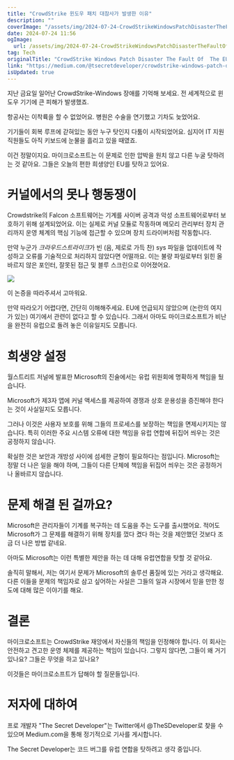 ```yaml
---
title: "CrowdStrike 윈도우 패치 대참사가 발생한 이유"
description: ""
coverImage: "/assets/img/2024-07-24-CrowdStrikeWindowsPatchDisasterTheFaultOfTheEU_0.png"
date: 2024-07-24 11:56
ogImage: 
  url: /assets/img/2024-07-24-CrowdStrikeWindowsPatchDisasterTheFaultOfTheEU_0.png
tag: Tech
originalTitle: "CrowdStrike Windows Patch Disaster The Fault Of  The EU"
link: "https://medium.com/@tsecretdeveloper/crowdstrike-windows-patch-disaster-the-fault-of-the-eu-5b2addd464fb"
isUpdated: true
---
```






지난 금요일 일어난 CrowdStrike-Windows 장애를 기억해 보세요. 전 세계적으로 윈도우 기기에 큰 피해가 발생했죠.

항공사는 이착륙을 할 수 없었어요. 병원은 수술을 연기했고 기차도 늦었어요.

기기들이 회복 루프에 갇혀있는 동안 누구 탓인지 다툼이 시작되었어요. 심지어 IT 지원 직원들도 아직 키보드에 눈물을 흘리고 있을 때였죠.

<div class="content-ad"></div>

이건 정말이지요. 마이크로소프트는 이 문제로 인한 압박을 원치 않고 다른 누굴 탓하려는 것 같아요. 그들은 오늘의 편한 희생양인 EU를 탓하고 있어요. 

# 커널에서의 못나 행동쟁이

Crowdstrike의 Falcon 소프트웨어는 기계를 사이버 공격과 악성 소프트웨어로부터 보호하기 위해 설계되었어요. 이는 실제로 커널 모듈로 작동하며 메모리 관리부터 장치 관리까지 운영 체계의 핵심 기능에 접근할 수 있으며 장치 드라이버처럼 작동합니다.

만약 누군가 *크라우드스트라이크*가 빈 (음, 제로로 가득 찬) sys 파일을 업데이트에 작성하고 오류를 기술적으로 처리하지 않았다면 어떨까요. 이는 불량 파일로부터 읽힌 올바르지 않은 포인터, 잘못된 접근 및 블루 스크린으로 이어졌어요.

<div class="content-ad"></div>

<img src="/assets/img/2024-07-24-CrowdStrikeWindowsPatchDisasterTheFaultOfTheEU_1.png" />

이 논증을 따라주셔서 고마워요.

만약 따라오기 어렵다면, 간단히 이해해주세요. EU에 언급되지 않았으며 (논란의 여지가 있는) 여기에서 관련이 없다고 할 수 있습니다. 그래서 아마도 마이크로소프트가 비난을 완전히 유럽으로 돌려 놓은 이유일지도 모릅니다.

# 희생양 설정

<div class="content-ad"></div>

월스트리트 저널에 발표한 Microsoft의 진술에서는 유럽 위원회에 명확하게 책임을 뒀습니다.

Microsoft가 제3자 앱에 커널 액세스를 제공하여 경쟁과 상호 운용성을 증진해야 한다는 것이 사실일지도 모릅니다.

그러나 이것은 사용자 보호를 위해 그들의 프로세스를 보장하는 책임을 면제시키지는 않습니다. 특히 이러한 주요 시스템 오류에 대한 책임을 유럽 연합에 뒤집어 씌우는 것은 공정하지 않습니다.

확실한 것은 보안과 개방성 사이에 섬세한 균형이 필요하다는 점입니다. Microsoft는 정말 더 나은 일을 해야 하며, 그들이 다른 단체에 책임을 뒤집어 씌우는 것은 공정하거나 올바르지 않습니다.

<div class="content-ad"></div>

# 문제 해결 된 걸까요?

Microsoft은 관리자들이 기계를 복구하는 데 도움을 주는 도구를 출시했어요. 적어도 Microsoft가 그 문제를 해결하기 위해 장치를 껐다 켰다 하는 것을 제안했던 것보다 조금 더 나은 방법 같네요.

아마도 Microsoft는 이런 특별한 제안을 하는 데 대해 유럽연합을 탓할 것 같아요.

솔직히 말해서, 저는 여기서 문제가 Microsoft의 솔루션 품질에 있는 거라고 생각해요. 다른 이들을 문제의 책임자로 삼고 싶어하는 사실은 그들의 일과 시장에서 믿을 만한 정도에 대해 많은 이야기를 해요.

<div class="content-ad"></div>

# 결론

마이크로소프트는 CrowdStrike 재앙에서 자신들의 책임을 인정해야 합니다. 이 회사는 안전하고 견고한 운영 체제를 제공하는 책임이 있습니다. 그렇지 않다면, 그들이 왜 거기 있나요? 그들은 무엇을 하고 있나요?

이것들은 마이크로소프트가 답해야 할 질문들입니다.

# 저자에 대하여

<div class="content-ad"></div>

프로 개발자 "The Secret Developer"는 Twitter에서 @TheSDeveloper로 찾을 수 있으며 Medium.com을 통해 정기적으로 기사를 게시합니다.

The Secret Developer는 코드 버그를 유럽 연합을 탓하려고 생각 중입니다.